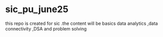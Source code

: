 # sic_pu_june25
this repo is created for sic .the content will be basics data analytics ,data connectivity ,DSA and problem solving
